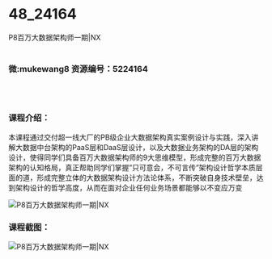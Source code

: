 # 48_24164
P8百万大数据架构师一期|NX
<br/></br>
<h3>微:mukewang8 资源编号：5224164</h3>
<br/></br>
<h3>课程介绍：</h3>
<p>本课程通过交付超一线大厂的PB级企业大数据架构真实案例设计与实践，深入讲解大数据中台架构的PaaS层和DaaS层设计，以及大数据业务架构的DA层的架构设计，使得同学们具备百万<a title="查看与 大数据架构师 相关的文章" target="_blank">大数据架构师</a>的9大思维模型，形成完整的百万大数据架构的认知格局，真正帮助同学们掌握”只可意会，不可言传”架构设计哲学本质层面的道，形成完整立体的大数据架构设计方法论体系，不断突破自身技术壁垒，达到架构设计的哲学高度，从而在面对企业任何业务场景都能够以不变应万变</p>
<p><img src="https://www.ko996.com/wp-content/uploads/img/2022/05/1-50-300x197.png" alt="P8百万大数据架构师一期|NX"></p>
<div class="info-desc">
<h3>课程截图：</h3>
<p><img src="https://www.ko996.com/wp-content/uploads/img/2022/05/2-41.png" alt="P8百万大数据架构师一期|NX"></p>


			
</div>
